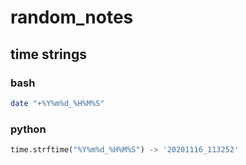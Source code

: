 # random_notes

## time strings
### bash
``` bash
date "+%Y%m%d_%H%M%S"
```
### python 
``` python
time.strftime("%Y%m%d_%H%M%S") -> '20201116_113252'
```
